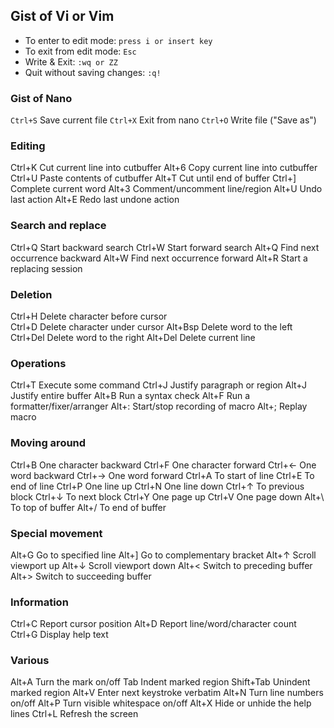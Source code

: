 ## Gist of Vi or Vim
- To enter to edit mode: `press i or insert key`
- To exit from edit mode: `Esc`
- Write & Exit: `:wq or ZZ`
- Quit without saving changes: `:q!`

### Gist of Nano
`Ctrl+S` Save current file
`Ctrl+X` Exit from nano
`Ctrl+O` Write file ("Save as")

### Editing
Ctrl+K   	Cut current line into cutbuffer
Alt+6	Copy current line into cutbuffer
Ctrl+U	Paste contents of cutbuffer
Alt+T	Cut until end of buffer
Ctrl+]	Complete current word
Alt+3	Comment/uncomment line/region
Alt+U	Undo last action
Alt+E	Redo last undone action

### Search and replace
Ctrl+Q  Start backward search
Ctrl+W	Start forward search
Alt+Q	Find next occurrence backward
Alt+W	Find next occurrence forward
Alt+R	Start a replacing session

### Deletion
Ctrl+H	Delete character before cursor      
Ctrl+D	Delete character under cursor
Alt+Bsp	Delete word to the left
Ctrl+Del   	Delete word to the right
Alt+Del	Delete current line

### Operations
Ctrl+T   	Execute some command
Ctrl+J	Justify paragraph or region
Alt+J	Justify entire buffer
Alt+B	Run a syntax check
Alt+F	Run a formatter/fixer/arranger
Alt+:	Start/stop recording of macro
Alt+;	Replay macro

###	Moving around
Ctrl+B   	One character backward
Ctrl+F	One character forward
Ctrl+←	One word backward
Ctrl+→	One word forward
Ctrl+A	To start of line
Ctrl+E	To end of line
Ctrl+P	One line up
Ctrl+N	One line down
Ctrl+↑	To previous block
Ctrl+↓	To next block
Ctrl+Y	One page up
Ctrl+V	One page down
Alt+\	To top of buffer
Alt+/	To end of buffer

### Special movement
Alt+G Go to specified line
Alt+]	Go to complementary bracket
Alt+↑	Scroll viewport up
Alt+↓	Scroll viewport down
Alt+<	Switch to preceding buffer
Alt+>	Switch to succeeding buffer

### Information
Ctrl+C Report cursor position
Alt+D	 Report line/word/character count
Ctrl+G Display help text

### Various
Alt+A	Turn the mark on/off
Tab	Indent marked region
Shift+Tab  Unindent marked region
Alt+V	Enter next keystroke verbatim
Alt+N	Turn line numbers on/off
Alt+P	Turn visible whitespace on/off
Alt+X	Hide or unhide the help lines
Ctrl+L Refresh the screen

